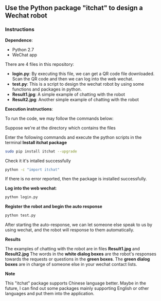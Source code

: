 ## Use the Python package "itchat" to design a Wechat robot
### Instructions
**Dependence**:  
- Python 2.7
- WeChat app

There are 4 files in this repository:
  - **login.py**: By executing this file, we can get a QR code file downloaded. Scan the QR code and then we can log into the web wechat.
  - **test.py**: This is a script to design the wechat robot by using some functions and packages in python.
  - **Result1.jpg**: A simple example of chatting with the robot
  - **Result2.jpg**: Another simple example of chatting with the robot

**Execution instructions**:

To run the code, we may follow the commands below:

Suppose we're at the directory which contains the files

Enter the following commands and execute the python scripts in the terminal
**Install itchat package**

```bash
sudo pip install itchat --upgrade
```
Check it it's intalled successfully

```bash
python -c "import itchat"
```
If there is no error reported, then the package is installed successfully.

**Log into the web wechat**:

```bash
python login.py
```
**Register the robot and begin the auto response**

```bash
python test.py
```
After starting the auto-response, we can let someone else speak to us by using wechat, and the robot will response to them automatically. 

**Results**

The examples of chatting with the robot are in files **Result1.jpg** and **Result2.jpg** 
The words in the **white dialog boxes** are the robot's responses towards the requests or questions in the **green boxes**. The **green dialog boxes** are in charge of someone else in your wechat contact lists.

**Note**

This "itchat" package supports Chinese language better.
Maybe in the future, I can find out some packages mainly supporting English or other languages and put them into the application.
